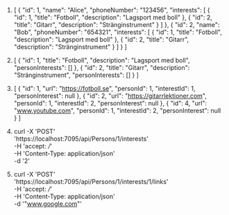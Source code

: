 1. [
  {
    "id": 1,
    "name": "Alice",
    "phoneNumber": "123456",
    "interests": [
      {
        "id": 1,
        "title": "Fotboll",
        "description": "Lagsport med boll"
      },
      {
        "id": 2,
        "title": "Gitarr",
        "description": "Stränginstrument"
      }
    ]
  },
  {
    "id": 2,
    "name": "Bob",
    "phoneNumber": "654321",
    "interests": [
      {
        "id": 1,
        "title": "Fotboll",
        "description": "Lagsport med boll"
      },
      {
        "id": 2,
        "title": "Gitarr",
        "description": "Stränginstrument"
      }
    ]
  }
]

2. [
  {
    "id": 1,
    "title": "Fotboll",
    "description": "Lagsport med boll",
    "personInterests": []
  },
  {
    "id": 2,
    "title": "Gitarr",
    "description": "Stränginstrument",
    "personInterests": []
  }
]

3. [
  {
    "id": 1,
    "url": "https://fotboll.se",
    "personId": 1,
    "interestId": 1,
    "personInterest": null
  },
  {
    "id": 2,
    "url": "https://gitarrlektioner.com",
    "personId": 1,
    "interestId": 2,
    "personInterest": null
  },
  {
    "id": 4,
    "url": "www.youtube.com",
    "personId": 1,
    "interestId": 2,
    "personInterest": null
  }
]

4. curl -X 'POST' \
  'https://localhost:7095/api/Persons/1/interests' \
  -H 'accept: */*' \
  -H 'Content-Type: application/json' \
  -d '2'

5. curl -X 'POST' \
  'https://localhost:7095/api/Persons/1/interests/1/links' \
  -H 'accept: */*' \
  -H 'Content-Type: application/json' \
  -d '"www.google.com"'

